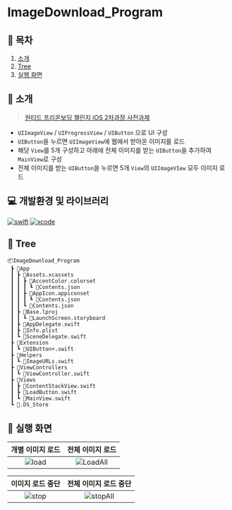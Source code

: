 # ImageDownload_Program
## 📖 목차
1. [소개](#🌱-소개)
2. [Tree](#🌲-tree)
4. [실행 화면](#📱-실행-화면)

## 🌱 소개
>[원티드 프리온보딩 챌린지 iOS 2차과정 사전과제](https://yagomacademy.notion.site/iOS-2-3f670cc9788f4384b000bfe940447d59)

- `UIImageView` / `UIProgressView` / `UIButton` 으로 UI 구성
- `UIButton`을 누르면 `UIImageView`에 웹에서 받아온 이미지를 로드
- 해당 `View`를 5개 구성하고 아래에 전체 이미지를 받는 `UIButton`을 추가하여 `MainView`로 구성
- 전체 이미지를 받는 `UIButton`을 누르면 5개 `View`의 `UIImageVIew` 모두 이미지 로드

## 💻 개발환경 및 라이브러리
[![swift](https://img.shields.io/badge/swift-5.7.2-orange)]()
[![xcode](https://img.shields.io/badge/Xcode-14.2-blue)]()

## 🌲 Tree
```
📦ImageDownload_Program
 ┣ 📂App
 ┃ ┣ 📂Assets.xcassets
 ┃ ┃ ┣ 📂AccentColor.colorset
 ┃ ┃ ┃ ┗ 📜Contents.json
 ┃ ┃ ┣ 📂AppIcon.appiconset
 ┃ ┃ ┃ ┗ 📜Contents.json
 ┃ ┃ ┗ 📜Contents.json
 ┃ ┣ 📂Base.lproj
 ┃ ┃ ┗ 📜LaunchScreen.storyboard
 ┃ ┣ 📜AppDelegate.swift
 ┃ ┣ 📜Info.plist
 ┃ ┗ 📜SceneDelegate.swift
 ┣ 📂Extension
 ┃ ┗ 📜UIButton+.swift
 ┣ 📂Helpers
 ┃ ┗ 📜ImageURLs.swift
 ┣ 📂ViewControllers
 ┃ ┗ 📜ViewController.swift
 ┣ 📂Views
 ┃ ┣ 📜ContentStackView.swift
 ┃ ┣ 📜LoadButton.swift
 ┃ ┗ 📜MainView.swift
 ┗ 📜.DS_Store
```

## 📱 실행 화면

|개별 이미지 로드|전체 이미지 로드|
|:--:|:--:|
|![load](https://user-images.githubusercontent.com/37105602/226990528-23bd2bbf-86ed-430f-b014-194d6382a2db.gif)|![LoadAll](https://user-images.githubusercontent.com/37105602/226990610-9c3d33a8-6e43-4b8d-8d75-b5d545a0948f.gif)|

|이미지 로드 중단|전체 이미지 로드 중단|
|:--:|:--:|
|![stop](https://user-images.githubusercontent.com/37105602/226990967-e9c4453b-3c66-4780-9d45-0722e21565a7.gif)|![stopAll](https://user-images.githubusercontent.com/37105602/226991087-3978d7f9-d222-459f-ab45-be8799a66d01.gif)|
